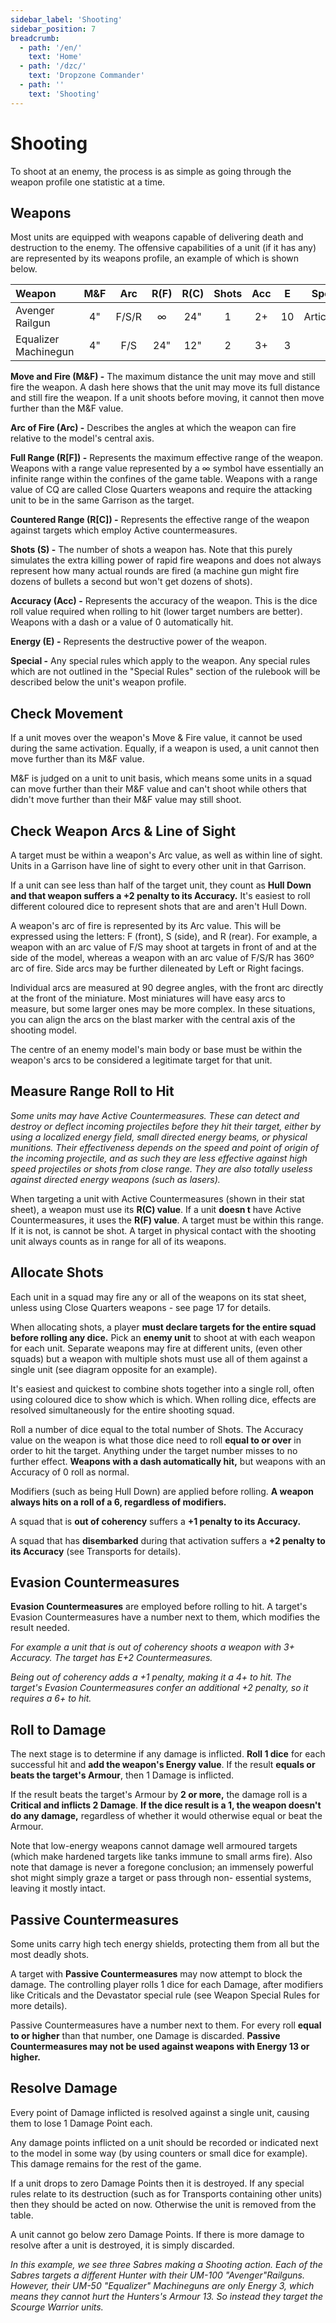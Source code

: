 ```yaml
---
sidebar_label: 'Shooting'
sidebar_position: 7
breadcrumb:
  - path: '/en/'
    text: 'Home'
  - path: '/dzc/'
    text: 'Dropzone Commander'
  - path: ''
    text: 'Shooting'
---
```


# Shooting

To shoot at an enemy, the process is as simple as going through the weapon profile one statistic at a time.

## Weapons

Most units are equipped with weapons capable of delivering death and destruction to the enemy. The offensive capabilities of a unit (if it has any) are represented by its weapons profile, an example of which is shown below.

|Weapon|M&F|Arc|R(F)|R(C)|Shots|Acc|E|Special|
|:-| :-: | :-: | :-: | :-: | :-: | :-: | :-: | :-: |
|Avenger Railgun|4"|F/S/R|∞|24"|1|2+|10|Articulated|
|Equalizer Machinegun|4"|F/S|24"|12"|2|3+|3|-|

**Move and Fire (M&F) -** The maximum distance the unit may move and still fire the weapon. A dash here shows that the unit may move its full distance and still fire the weapon. If a unit shoots before moving, it cannot then move further than the M&F value.

**Arc of Fire (Arc) -** Describes the angles at which the weapon can fire relative to the model's central axis.

**Full Range (R[F]) -** Represents the maximum effective range of the weapon. Weapons with a range value represented by a ∞ symbol have essentially an infinite range within the confines of the game table. Weapons with a range value of CQ are called Close Quarters weapons and require the attacking unit to be in the same Garrison as the target.

**Countered Range (R[C]) -** Represents the effective range of the weapon against targets which employ Active countermeasures.

**Shots (S) -** The number of shots a weapon has. Note that this purely simulates the extra killing power of rapid fire weapons and does not always represent how many actual rounds are fired (a machine gun might fire dozens of bullets a second but won't get dozens of shots).

**Accuracy (Acc) -** Represents the accuracy of the weapon. This is the dice roll value required when rolling to hit (lower target numbers are better). Weapons with a dash or a value of 0 automatically hit.

**Energy (E) -** Represents the destructive power of the weapon.

**Special -** Any special rules which apply to the weapon. Any special rules which are not outlined in the "Special Rules" section of the rulebook will be described below the unit's weapon profile.

## Check Movement

If a unit moves over the weapon's Move & Fire value, it cannot be used during the same activation. Equally, if a weapon is used, a unit cannot then move further than its M&F value.

M&F is judged on a unit to unit basis, which means some units in a squad can move further than their M&F value and can't shoot while others that didn't move further than their M&F value may still shoot.

## Check Weapon Arcs & Line of Sight

A target must be within a weapon's Arc value, as well as within line of sight. Units in a Garrison have line of sight to every other unit in that Garrison.

If a unit can see less than half of the target unit, they count as **Hull Down and that weapon suffers a +2 penalty to its Accuracy.** It's easiest to roll different coloured dice to represent shots that are and aren't Hull Down.

A weapon's arc of fire is represented by its Arc value. This will be expressed using the letters: F (front), S (side), and R (rear). For example, a weapon with an arc value of F/S may shoot at targets in front of and at the side of the model, whereas a weapon with an arc value of F/S/R has 360º arc of fire. Side arcs may be further dileneated by Left or Right facings.

Individual arcs are measured at 90 degree angles, with the front arc directly at the front of the miniature. Most miniatures will have easy arcs to measure, but some larger ones may be more complex. In these situations, you can align the arcs on the blast marker with the central axis of the shooting model.

The centre of an enemy model's main body or base must be within the weapon's arcs to be considered a legitimate target for that unit.

## Measure Range Roll to Hit

_Some units may have Active Countermeasures. These can detect and destroy or deflect incoming projectiles before they hit their target, either by using a localized energy field, small directed energy beams, or physical munitions. Their effectiveness depends on the speed and point of origin of the incoming projectile, and as such they are less effective against high speed projectiles or shots from close range. They are also totally useless against directed energy weapons (such as lasers)._

When targeting a unit with Active Countermeasures (shown in their stat sheet), a weapon must use its **R(C) value**. If a unit **doesn t** have Active Countermeasures, it uses the **R(F) value**. A target must be within this range. If it is not, is cannot be shot. A target in physical contact with the shooting unit always counts as in range for all of its weapons.

## Allocate Shots

Each unit in a squad may fire any or all of the weapons on its stat sheet, unless using Close Quarters weapons - see page 17 for details.

When allocating shots, a player **must declare targets for the entire squad before rolling any dice.** Pick an **enemy unit** to shoot at with each weapon for each unit. Separate weapons may fire at different units, (even other squads) but a weapon with multiple shots must use all of them against a single unit (see diagram opposite for an example).

It's easiest and quickest to combine shots together into a single roll, often using coloured dice to show which is which. When rolling dice, effects are resolved simultaneously for the entire shooting squad.

Roll a number of dice equal to the total number of Shots. The Accuracy value on the weapon is what those dice need to roll **equal to or over** in order to hit the target. Anything under the target number misses to no further effect. **Weapons with a dash automatically hit,** but weapons with an Accuracy of 0 roll as normal.

Modifiers (such as being Hull Down) are applied before rolling. **A weapon always hits on a roll of a 6, regardless of modifiers.**

A squad that is **out of coherency** suffers a **+1 penalty to its Accuracy.**

A squad that has **disembarked** during that activation suffers a **+2 penalty to its Accuracy** (see Transports for details).

## Evasion Countermeasures

**Evasion Countermeasures** are employed before rolling to hit. A target's Evasion Countermeasures have a number next to them, which modifies the result needed.

_For example a unit that is out of coherency shoots a weapon with 3+ Accuracy. The target has E+2 Countermeasures._

_Being out of coherency adds a +1 penalty, making it a 4+ to hit. The target's Evasion Countermeasures confer an additional +2 penalty, so it requires a 6+ to hit._

## Roll to Damage

The next stage is to determine if any damage is inflicted. **Roll 1 dice** for each successful hit and **add the weapon's Energy value**. If the result **equals or beats the target's Armour**, then 1 Damage is inflicted.

If the result beats the target's Armour by **2 or more,** the damage roll is a **Critical and inflicts 2 Damage**. **If the dice result is a 1, the weapon doesn't do any damage,** regardless of whether it would otherwise equal or beat the Armour.

Note that low-energy weapons cannot damage well armoured targets (which make hardened targets like tanks immune to small arms fire). Also note that damage is never a foregone conclusion; an immensely powerful shot might simply graze a target or pass through non- essential systems, leaving it mostly intact.

## Passive Countermeasures

Some units carry high tech energy shields, protecting them from all but the most deadly shots.

A target with **Passive Countermeasures** may now attempt to block the damage. The controlling player rolls 1 dice for each Damage, after modifiers like Criticals and the Devastator special rule (see Weapon Special Rules for more details).

Passive Countermeasures have a number next to them. For every roll **equal to or higher** than that number, one Damage is discarded. **Passive Countermeasures may not be used against weapons with Energy 13 or higher.**

## Resolve Damage

Every point of Damage inflicted is resolved against a single unit, causing them to lose 1 Damage Point each.

Any damage points inflicted on a unit should be recorded or indicated next to the model in some way (by using counters or small dice for example). This damage remains for the rest of the game.

If a unit drops to zero Damage Points then it is destroyed. If any special rules relate to its destruction (such as for Transports containing other units) then they should be acted on now. Otherwise the unit is removed from the table.

A unit cannot go below zero Damage Points. If there is more damage to resolve after a unit is destroyed, it is simply discarded.

_In this example, we see three Sabres making a Shooting action. Each of the Sabres targets a different Hunter with their UM-100 "Avenger"Railguns. However, their UM-50 "Equalizer" Machineguns are only Energy 3, which means they cannot hurt the Hunters's Armour 13. So instead they target the Scourge Warrior units._
